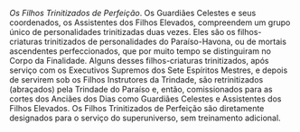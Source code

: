 *Os Filhos Trinitizados de Perfeição*. Os Guardiães Celestes e seus coordenados, os Assistentes dos Filhos Elevados, compreendem um grupo único de personalidades trinitizadas duas vezes. Eles são os filhos-criaturas trinitizados de personalidades do Paraíso-Havona, ou de mortais ascendentes perfeccionados, que por muito tempo se distinguiram no Corpo da Finalidade. Alguns desses filhos-criaturas trinitizados, após serviço com os Executivos Supremos dos Sete Espíritos Mestres, e depois de servirem sob os Filhos Instrutores da Trindade, são retrinitizados (abraçados) pela Trindade do Paraíso e, então, comissionados para as cortes dos Anciães dos Dias como Guardiães Celestes e Assistentes dos Filhos Elevados. Os Filhos Trinitizados de Perfeição são diretamente designados para o serviço do superuniverso, sem treinamento adicional.